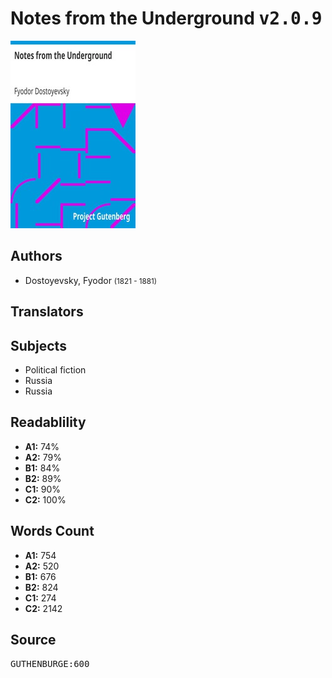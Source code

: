 # Notes from the Underground <kbd>v2.0.9</kbd>

![](./cover.medium.jpg "")

## Authors


 - Dostoyevsky, Fyodor <small>(1821 - 1881)</small>

## Translators



## Subjects


 - Political fiction
 - Russia
 - Russia

## Readablility


 - **A1:** 74%
 - **A2:** 79%
 - **B1:** 84%
 - **B2:** 89%
 - **C1:** 90%
 - **C2:** 100%

## Words Count


 - **A1:** 754
 - **A2:** 520
 - **B1:** 676
 - **B2:** 824
 - **C1:** 274
 - **C2:** 2142

## Source


<kbd>GUTHENBURGE:600</kbd>
